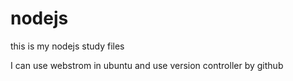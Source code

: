 # nodejs
this  is  my  nodejs  study  files

I can use webstrom in ubuntu and use version controller by github
